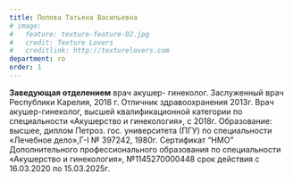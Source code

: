 ```yaml
---
title: Попова Татьяна Васильевна
# image:
#   feature: texture-feature-02.jpg
#   credit: Texture Lovers
#   creditlink: http://texturelovers.com
department: ro
order: 1
---
```


**Заведующая отделением** врач акушер- гинеколог. Заслуженный врач Республики Карелия, 2018 г. Отличник здравоохранения 2013г. Врач акушер-гинеколог, высшей квалификационной категории по специальности «Акушерство и гинекология», с 2018г. Образование: высшее, диплом Петроз. гос. университета (ПГУ) по специальности «Лечебное дело»,Г-I № 397242, 1980г. Сертификат “НМО” Дополнительного профессионального образования по специальности «Акушерство и гинекология», №1145270000448 срок действия с 16.03.2020 по 15.03.2025г.